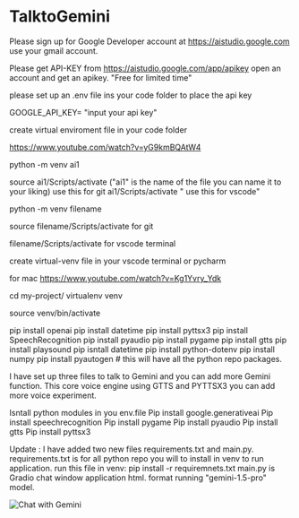 # TalktoGemini

Please sign up for Google Developer account at https://aistudio.google.com use your gmail account.

Please get API-KEY from https://aistudio.google.com/app/apikey open an account and get an apikey. "Free for limited time"

please set up an .env file ins your code folder to place the api key

GOOGLE_API_KEY= "input your api key"

create virtual enviroment file in your code folder

https://www.youtube.com/watch?v=yG9kmBQAtW4

python -m venv ai1

source ai1/Scripts/activate ("ai1" is the name of the file you can name it to your liking) use this for git ai1/Scripts/activate " use this for vscode"

python -m venv filename

source filename/Scripts/activate for git

filename/Scripts/activate for vscode terminal

create virtual-venv file in your vscode terminal or pycharm

for mac https://www.youtube.com/watch?v=Kg1Yvry_Ydk

cd my-project/ virtualenv venv

source venv/bin/activate

pip install openai pip install datetime pip install pyttsx3
pip install SpeechRecognition pip install pyaudio pip install pygame pip install gtts pip install playsound pip isntall datetime pip install python-dotenv pip install numpy pip install pyautogen # this will have all the python repo packages.

I have set up three files to talk to Gemini and you can add more Gemini function. This core voice engine  using GTTS and PYTTSX3 you can add more  voice experiment.

Isntall python modules in you env.file
Pip install google.generativeai
Pip install speechrecognition
Pip install pygame
Pip install pyaudio
Pip install gtts
Pip install pyttsx3

Update : I have added two new files requirements.txt and main.py.
requirements.txt is for all python repo you will to install in venv to run application. run this file in venv: pip install -r requiremnets.txt
main.py is Gradio chat window application html. format running "gemini-1.5-pro" model.

![Chat with Gemini](https://github.com/user-attachments/assets/98b3d08e-5c65-4475-bfeb-3681c51ecd32)


